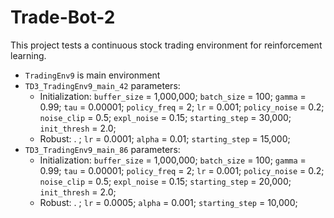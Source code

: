 # Trade-Bot-2

This project tests a continuous stock trading environment for reinforcement learning.

 - `TradingEnv9` is main environment
 - `TD3_TradingEnv9_main_42` parameters:
   - Initialization: `buffer_size` = 1,000,000; `batch_size` = 100; `gamma` = 0.99; `tau` = 0.00001; `policy_freq` = 2; `lr` = 0.001; `policy_noise` = 0.2; `noise_clip` = 0.5; `expl_noise` = 0.15; `starting_step` = 30,000; `init_thresh` = 2.0;
   - Robust: . ; `lr` = 0.0001; `alpha` = 0.01; `starting_step` = 15,000;
 - `TD3_TradingEnv9_main_86` parameters:
   - Initialization: `buffer_size` = 1,000,000; `batch_size` = 100; `gamma` = 0.99; `tau` = 0.00001; `policy_freq` = 2; `lr` = 0.001; `policy_noise` = 0.2; `noise_clip` = 0.5; `expl_noise` = 0.15; `starting_step` = 20,000; `init_thresh` = 2.0;
   - Robust: . ; `lr` = 0.0005; `alpha` = 0.001; `starting_step` = 10,000;
 
   